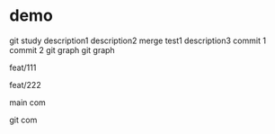 # demo
git study
description1
description2
merge test1
description3
commit 1
commit 2
git graph
git graph

feat/111


feat/222



main com

git com
